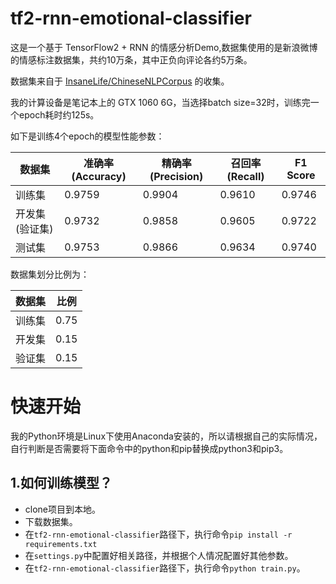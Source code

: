 # tf2-rnn-emotional-classifier

这是一个基于 TensorFlow2 + RNN 的情感分析Demo,数据集使用的是新浪微博的情感标注数据集，共约10万条，其中正负向评论各约5万条。

数据集来自于 [InsaneLife/ChineseNLPCorpus](https://github.com/InsaneLife/ChineseNLPCorpus#%E6%83%85%E6%84%9F%E8%A7%82%E7%82%B9%E8%AF%84%E8%AE%BA-%E5%80%BE%E5%90%91%E6%80%A7%E5%88%86%E6%9E%90) 的收集。

我的计算设备是笔记本上的 GTX 1060 6G，当选择batch size=32时，训练完一个epoch耗时约125s。

如下是训练4个epoch的模型性能参数：


数据集|准确率(Accuracy)|精确率(Precision)|召回率(Recall)|F1 Score
--|--|--|--|--
训练集|0.9759|0.9904|0.9610|0.9746
开发集(验证集)|0.9732|0.9858|0.9605|0.9722
测试集|0.9753|0.9866|0.9634|0.9740


数据集划分比例为：

数据集|比例
--|--
训练集|0.75
开发集|0.15
验证集|0.15


# 快速开始

我的Python环境是Linux下使用Anaconda安装的，所以请根据自己的实际情况，自行判断是否需要将下面命令中的python和pip替换成python3和pip3。

## 1.如何训练模型？

- clone项目到本地。
- 下载数据集。
- 在`tf2-rnn-emotional-classifier`路径下，执行命令`pip install -r requirements.txt`
- 在`settings.py`中配置好相关路径，并根据个人情况配置好其他参数。
- 在`tf2-rnn-emotional-classifier`路径下，执行命令`python train.py`。